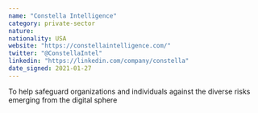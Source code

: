```yaml
---
name: "Constella Intelligence"
category: private-sector
nature:
nationality: USA
website: "https://constellaintelligence.com/"
twitter: "@ConstellaIntel"
linkedin: "https://linkedin.com/company/constella"
date_signed: 2021-01-27
---
```

To help safeguard organizations and individuals against the diverse risks emerging from the digital sphere
